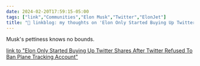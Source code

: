 ```yaml
---
date: 2024-02-20T17:59:15-05:00
tags: ["link","Communities","Elon Musk","Twitter","ElonJet"]
title: "🔗 linkblog: my thoughts on 'Elon Only Started Buying Up Twitter Shares After Twitter Refused To Ban Plane Tracking Account'"
---
```

Musk's pettiness knows no bounds.

[link to "Elon Only Started Buying Up Twitter Shares After Twitter Refused To Ban Plane Tracking Account"](https://www.techdirt.com/2024/02/20/elon-only-started-buying-up-twitter-shares-after-twitter-refused-to-ban-plane-tracking-account/)